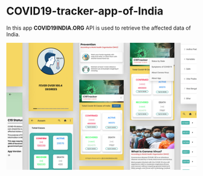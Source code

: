 # COVID19-tracker-app-of-India
In this app **COVID19INDIA.ORG** API is used to retrieve the affected data of India.

<img src="covid.jpg">
